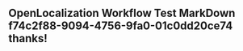 <properties
ms.topic="hero-topic"
ms.test1="hero-topic"
ms.test2="test"/>


## OpenLocalization Workflow Test MarkDown f74c2f88-9094-4756-9fa0-01c0dd20ce74 thanks!



<!--HONumber=Jul16_HO2-->


